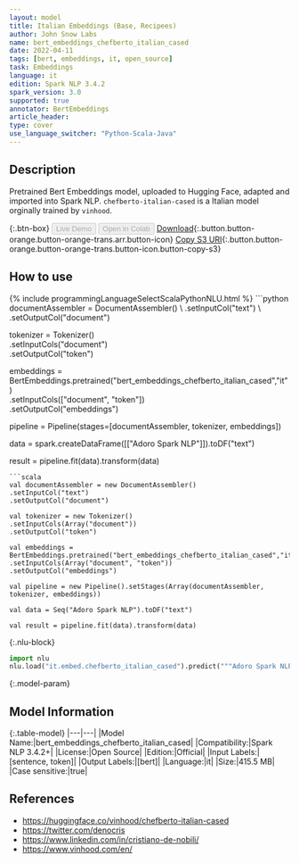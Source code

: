 ```yaml
---
layout: model
title: Italian Embeddings (Base, Recipees)
author: John Snow Labs
name: bert_embeddings_chefberto_italian_cased
date: 2022-04-11
tags: [bert, embeddings, it, open_source]
task: Embeddings
language: it
edition: Spark NLP 3.4.2
spark_version: 3.0
supported: true
annotator: BertEmbeddings
article_header:
type: cover
use_language_switcher: "Python-Scala-Java"
---
```


## Description

Pretrained Bert Embeddings model, uploaded to Hugging Face, adapted and imported into Spark NLP. `chefberto-italian-cased` is a Italian model orginally trained by `vinhood`.

{:.btn-box}
<button class="button button-orange" disabled>Live Demo</button>
<button class="button button-orange" disabled>Open in Colab</button>
[Download](https://s3.amazonaws.com/auxdata.johnsnowlabs.com/public/models/bert_embeddings_chefberto_italian_cased_it_3.4.2_3.0_1649676831699.zip){:.button.button-orange.button-orange-trans.arr.button-icon}
[Copy S3 URI](s3://auxdata.johnsnowlabs.com/public/models/bert_embeddings_chefberto_italian_cased_it_3.4.2_3.0_1649676831699.zip){:.button.button-orange.button-orange-trans.button-icon.button-copy-s3}

## How to use



<div class="tabs-box" markdown="1">
{% include programmingLanguageSelectScalaPythonNLU.html %}
```python
documentAssembler = DocumentAssembler() \
.setInputCol("text") \
.setOutputCol("document")

tokenizer = Tokenizer() \
.setInputCols("document") \
.setOutputCol("token")

embeddings = BertEmbeddings.pretrained("bert_embeddings_chefberto_italian_cased","it") \
.setInputCols(["document", "token"]) \
.setOutputCol("embeddings")

pipeline = Pipeline(stages=[documentAssembler, tokenizer, embeddings])

data = spark.createDataFrame([["Adoro Spark NLP"]]).toDF("text")

result = pipeline.fit(data).transform(data)
```
```scala
val documentAssembler = new DocumentAssembler() 
.setInputCol("text") 
.setOutputCol("document")

val tokenizer = new Tokenizer() 
.setInputCols(Array("document"))
.setOutputCol("token")

val embeddings = BertEmbeddings.pretrained("bert_embeddings_chefberto_italian_cased","it") 
.setInputCols(Array("document", "token")) 
.setOutputCol("embeddings")

val pipeline = new Pipeline().setStages(Array(documentAssembler, tokenizer, embeddings))

val data = Seq("Adoro Spark NLP").toDF("text")

val result = pipeline.fit(data).transform(data)
```


{:.nlu-block}
```python
import nlu
nlu.load("it.embed.chefberto_italian_cased").predict("""Adoro Spark NLP""")
```

</div>

{:.model-param}
## Model Information

{:.table-model}
|---|---|
|Model Name:|bert_embeddings_chefberto_italian_cased|
|Compatibility:|Spark NLP 3.4.2+|
|License:|Open Source|
|Edition:|Official|
|Input Labels:|[sentence, token]|
|Output Labels:|[bert]|
|Language:|it|
|Size:|415.5 MB|
|Case sensitive:|true|

## References

- https://huggingface.co/vinhood/chefberto-italian-cased
- https://twitter.com/denocris
- https://www.linkedin.com/in/cristiano-de-nobili/
- https://www.vinhood.com/en/